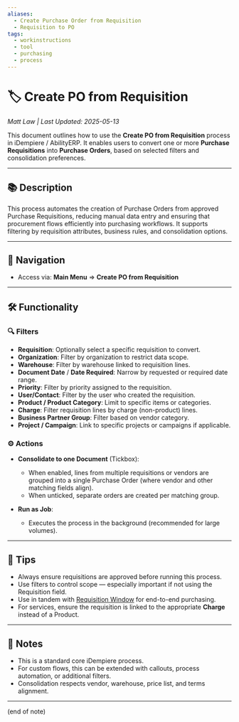 ```yaml
---
aliases:
  - Create Purchase Order from Requisition
  - Requisition to PO
tags:
  - workinstructions
  - tool
  - purchasing
  - process
---
```


# 🏷️ Create PO from Requisition

*Matt Law | Last Updated: 2025-05-13*

This document outlines how to use the **Create PO from Requisition** process in iDempiere / AbilityERP. It enables users to convert one or more **Purchase Requisitions** into **Purchase Orders**, based on selected filters and consolidation preferences.

---

## 📚 Description  
This process automates the creation of Purchase Orders from approved Purchase Requisitions, reducing manual data entry and ensuring that procurement flows efficiently into purchasing workflows. It supports filtering by requisition attributes, business rules, and consolidation options.

---

## 🧭 Navigation  
- Access via: **Main Menu** => **Create PO from Requisition**

---

## 🛠️ Functionality  

### 🔍 Filters  
- **Requisition**: Optionally select a specific requisition to convert.
- **Organization**: Filter by organization to restrict data scope.
- **Warehouse**: Filter by warehouse linked to requisition lines.
- **Document Date** / **Date Required**: Narrow by requested or required date range.
- **Priority**: Filter by priority assigned to the requisition.
- **User/Contact**: Filter by the user who created the requisition.
- **Product / Product Category**: Limit to specific items or categories.
- **Charge**: Filter requisition lines by charge (non-product) lines.
- **Business Partner Group**: Filter based on vendor category.
- **Project / Campaign**: Link to specific projects or campaigns if applicable.

### ⚙️ Actions  
- **Consolidate to one Document** (Tickbox):  
  - When enabled, lines from multiple requisitions or vendors are grouped into a single Purchase Order (where vendor and other matching fields align).
  - When unticked, separate orders are created per matching group.

- **Run as Job**:  
  - Executes the process in the background (recommended for large volumes).

---

## 🎯 Tips  
- Always ensure requisitions are approved before running this process.
- Use filters to control scope — especially important if not using the Requisition field.
- Use in tandem with [Requisition Window](Requisition.md) for end-to-end purchasing.
- For services, ensure the requisition is linked to the appropriate **Charge** instead of a Product.

---

## 📝 Notes  
- This is a standard core iDempiere process.
- For custom flows, this can be extended with callouts, process automation, or additional filters.
- Consolidation respects vendor, warehouse, price list, and terms alignment.

---
(end of note)
